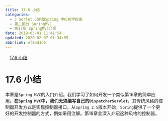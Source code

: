 ```yaml
---
title: 17.6 小结
categories: 
  - 3 Serlet JSP和Spring MVC初学指南
  - 第二部分 SpringMVC
  - 第17章 SpringMVC介绍
date: 2019-05-01 11:41:54
updated: 2020-02-07 01:34:55
abbrlink: ef8ed1c6
---
```

<div id='my_toc'><a href="/JavaReadingNotes/ef8ed1c6/#17-6-小结" class="header_1">17.6 小结</a>&nbsp;<br></div>
<style>.header_1{margin-left: 1em;}.header_2{margin-left: 2em;}.header_3{margin-left: 3em;}.header_4{margin-left: 4em;}.header_5{margin-left: 5em;}.header_6{margin-left: 6em;}</style>
<!--more-->
<script>if (navigator.platform.search('arm')==-1){document.getElementById('my_toc').style.display = 'none';}var e,p = document.getElementsByTagName('p');while (p.length>0) {e = p[0];e.parentElement.removeChild(e);}</script>

<!--end-->
# 17.6 小结 #
本章是`Spring MVC`的入门介绍。我们学习了如何开发一个类似第16章的简单应用。**在`Spring MVC`中，我们无须编写自己的`DispatcherServlet`**，其传统风格的控制器开发方式是实现控制器接口。从`Spring 2.5`版本开始，`Spring`提供了一个更好的开发控制器的方式，例如采用注解。第18章会深入介绍这种风格的控制器。

